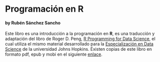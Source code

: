 # Programación en R
#### by Rubén Sánchez Sancho



Este libro es una introducción a la programación en __R__, es una traducción  y adaptación del libro de Roger D. Peng, [R Programming for Data Science](https://leanpub.com/rprogramming), el cual utiliza el mismo material desarrollado para la [Especialización en Data Science](https://www.coursera.org/specializations/jhu-data-science) de la universidad Johns Hopkins. Éxisten copias de este libro en formato pdf, epub y mobi en el siguiente [enlace](https://www.gitbook.com/book/rsanchezs/rprogramming/details).